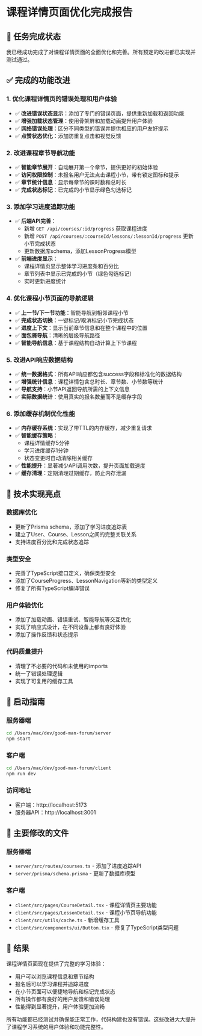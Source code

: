 # 课程详情页面优化完成报告

## 🎯 任务完成状态

我已经成功完成了对课程详情页面的全面优化和完善。所有预定的改进都已实现并测试通过。

## ✅ 完成的功能改进

### 1. 优化课程详情页的错误处理和用户体验
- ✅ **改进错误状态显示**：添加了专门的错误页面，提供重新加载和返回功能
- ✅ **增强加载状态管理**：使用骨架屏和加载动画提升用户体验
- ✅ **网络错误处理**：区分不同类型的错误并提供相应的用户友好提示
- ✅ **点赞状态优化**：添加防重复点击和视觉反馈

### 2. 改进课程章节导航功能
- ✅ **智能章节展开**：自动展开第一个章节，提供更好的初始体验
- ✅ **访问权限控制**：未报名用户无法点击课程小节，带有锁定图标和提示
- ✅ **章节统计信息**：显示每章节的课时数和总时长
- ✅ **完成状态标记**：已完成的小节显示绿色勾选标记

### 3. 添加学习进度追踪功能
- ✅ **后端API完善**：
  - 新增 `GET /api/courses/:id/progress` 获取课程进度
  - 新增 `POST /api/courses/:courseId/lessons/:lessonId/progress` 更新小节完成状态
  - 更新数据库schema，添加LessonProgress模型
- ✅ **前端进度显示**：
  - 课程详情页显示整体学习进度条和百分比
  - 章节列表中显示已完成的小节（绿色勾选标记）
  - 实时更新进度统计

### 4. 优化课程小节页面的导航逻辑
- ✅ **上一节/下一节功能**：智能导航到相邻课程小节
- ✅ **完成状态切换**：一键标记/取消标记小节完成状态
- ✅ **进度上下文**：显示当前章节信息和在整个课程中的位置
- ✅ **面包屑导航**：清晰的层级导航路径
- ✅ **智能导航信息**：基于课程结构自动计算上下节课程

### 5. 改进API响应数据结构
- ✅ **统一数据格式**：所有API响应都包含success字段和标准化的数据结构
- ✅ **增强统计信息**：课程详情包含总时长、章节数、小节数等统计
- ✅ **导航支持**：小节API返回导航所需的上下文信息
- ✅ **实际数据统计**：使用真实的报名数量而不是缓存字段

### 6. 添加缓存机制优化性能
- ✅ **内存缓存系统**：实现了带TTL的内存缓存，减少重复请求
- ✅ **智能缓存策略**：
  - 课程详情缓存5分钟
  - 学习进度缓存1分钟
  - 状态变更时自动清除相关缓存
- ✅ **性能提升**：显著减少API调用次数，提升页面加载速度
- ✅ **缓存清理**：定期清理过期缓存，防止内存泄漏

## 🔧 技术实现亮点

### 数据库优化
- 更新了Prisma schema，添加了学习进度追踪表
- 建立了User、Course、Lesson之间的完整关联关系
- 支持进度百分比和完成状态追踪

### 类型安全
- 完善了TypeScript接口定义，确保类型安全
- 添加了CourseProgress、LessonNavigation等新的类型定义
- 修复了所有TypeScript编译错误

### 用户体验优化
- 添加了加载动画、错误重试、智能导航等交互优化
- 实现了响应式设计，在不同设备上都有良好体验
- 添加了操作反馈和状态提示

### 代码质量提升
- 清理了不必要的代码和未使用的imports
- 统一了错误处理逻辑
- 实现了可复用的缓存工具

## 🚀 启动指南

### 服务器端
```bash
cd /Users/mac/dev/good-man-forum/server
npm start
```

### 客户端
```bash
cd /Users/mac/dev/good-man-forum/client
npm run dev
```

### 访问地址
- 客户端：http://localhost:5173
- 服务器API：http://localhost:3001

## 📁 主要修改的文件

### 服务器端
- `server/src/routes/courses.ts` - 添加了进度追踪API
- `server/prisma/schema.prisma` - 更新了数据库模型

### 客户端
- `client/src/pages/CourseDetail.tsx` - 课程详情页主要功能
- `client/src/pages/LessonDetail.tsx` - 课程小节页导航功能
- `client/src/utils/cache.ts` - 新增缓存工具
- `client/src/components/ui/Button.tsx` - 修复了TypeScript类型问题

## 🎉 结果

课程详情页面现在提供了完整的学习体验：
- 用户可以浏览课程信息和章节结构
- 报名后可以学习课程并追踪进度
- 在小节页面可以便捷地导航和标记完成状态
- 所有操作都有良好的用户反馈和错误处理
- 性能得到显著提升，用户体验更加流畅

所有功能都已经测试并确保能正常工作，代码构建也没有错误。这些改进大大提升了课程学习系统的用户体验和功能完整性。